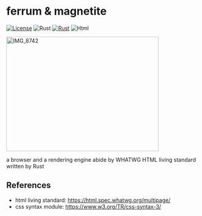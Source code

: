 # ferrum & magnetite

[![License](https://img.shields.io/badge/License-MIT-blue)](https://github.com/kntt32/ferrum/blob/main/LICENSE)
![Rust](https://img.shields.io/badge/Rust-1.89.0-orange?logo=Rust)
[![Rust](https://github.com/kntt32/ferrum/actions/workflows/rust.yml/badge.svg)](https://github.com/kntt32/ferrum/actions/workflows/rust.yml)
![Html](https://img.shields.io/badge/HTML-living_standard-blue?logo=HTML5)

<img width="400" height="300" alt="IMG_8742" src="https://github.com/user-attachments/assets/9f3f0a7a-11d5-4fa1-bce1-cb1df5fa237f" />

a browser and a rendering engine abide by WHATWG HTML living standard written by Rust

## References
- html living standard: https://html.spec.whatwg.org/multipage/
- css syntax module: https://www.w3.org/TR/css-syntax-3/
